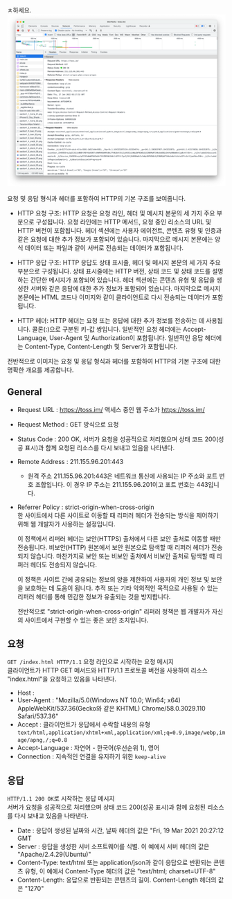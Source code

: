 ㅊ하세요.
![사진](/HTTP/assets/발표/http-question-1.png)

요청 및 응답 형식과 헤더를 포함하여 HTTP의 기본 구조를 보여줍니다.


- HTTP 요청 구조:
HTTP 요청은 요청 라인, 헤더 및 메시지 본문의 세 가지 주요 부분으로 구성됩니다. 요청 라인에는 HTTP 메서드, 요청 중인 리소스의 URL 및 HTTP 버전이 포함됩니다. 헤더 섹션에는 사용자 에이전트, 콘텐츠 유형 및 인증과 같은 요청에 대한 추가 정보가 포함되어 있습니다. 마지막으로 메시지 본문에는 양식 데이터 또는 파일과 같이 서버로 전송되는 데이터가 포함됩니다.


- HTTP 응답 구조:
HTTP 응답도 상태 표시줄, 헤더 및 메시지 본문의 세 가지 주요 부분으로 구성됩니다. 상태 표시줄에는 HTTP 버전, 상태 코드 및 상태 코드를 설명하는 간단한 메시지가 포함되어 있습니다. 헤더 섹션에는 콘텐츠 유형 및 응답을 생성한 서버와 같은 응답에 대한 추가 정보가 포함되어 있습니다. 마지막으로 메시지 본문에는 HTML 코드나 이미지와 같이 클라이언트로 다시 전송되는 데이터가 포함됩니다.


- HTTP 헤더:
HTTP 헤더는 요청 또는 응답에 대한 추가 정보를 전송하는 데 사용됩니다. 콜론(:)으로 구분된 키-값 쌍입니다. 일반적인 요청 헤더에는 Accept-Language, User-Agent 및 Authorization이 포함됩니다. 일반적인 응답 헤더에는 Content-Type, Content-Length 및 Server가 포함됩니다.


전반적으로 이미지는 요청 및 응답 형식과 헤더를 포함하여 HTTP의 기본 구조에 대한 명확한 개요를 제공합니다.

## General
- Request URL : https://toss.im/ 액세스 중인 웹 주소가 https://toss.im/
- Request Method : GET 방식으로 요청
- Status Code : 200 OK, 서버가 요청을 성공적으로 처리했으며 상태 코드 200(성공 표시)과 함께 요청된 리소스를 다시 보내고 있음을 나타낸다.
- Remote Address : 211.155.96.201:443 
    - 원격 주소 211.155.96.201:443은 네트워크 통신에 사용되는 IP 주소와 포트 번호 조합입니다. 이 경우 IP 주소는 211.155.96.201이고 포트 번호는 443입니다.
- Referrer Policy : strict-origin-when-cross-origin  
    한 사이트에서 다른 사이트로 이동할 때 리퍼러 헤더가 전송되는 방식을 제어하기 위해 웹 개발자가 사용하는 설정입니다.


    이 정책에서 리퍼러 헤더는 보안(HTTPS) 출처에서 다른 보안 출처로 이동할 때만 전송됩니다. 비보안(HTTP) 원본에서 보안 원본으로 탐색할 때 리퍼러 헤더가 전송되지 않습니다. 마찬가지로 보안 또는 비보안 출처에서 비보안 출처로 탐색할 때 리퍼러 헤더도 전송되지 않습니다.


    이 정책은 사이트 간에 공유되는 정보의 양을 제한하여 사용자의 개인 정보 및 보안을 보호하는 데 도움이 됩니다. 추적 또는 기타 악의적인 목적으로 사용될 수 있는 리퍼러 헤더를 통해 민감한 정보가 유출되는 것을 방지합니다.


    전반적으로 "strict-origin-when-cross-origin" 리퍼러 정책은 웹 개발자가 자신의 사이트에서 구현할 수 있는 좋은 보안 조치입니다.

## 요청

```GET /index.html HTTP/1.1``` 요청 라인으로 시작하는 요청 메시지  
클라이언트가 HTTP GET 메서드와 HTTP/1.1 프로토콜 버전을 사용하여 리소스 "index.html"을 요청하고 있음을 나타낸다.
- Host : 
- User-Agent : 
"Mozilla/5.0(Windows NT 10.0; Win64; x64) AppleWebKit/537.36(Gecko와 같은 KHTML) Chrome/58.0.3029.110 Safari/537.36"
- Accept : 클라이언트가 응답에서 수락할 내용의 유형 ```text/html,application/xhtml+xml,application/xml;q=0.9,image/webp,image/apng,/;q=0.8```
- Accept-Language : 자연어 - 한국어(우선순위 1), 영어 
- Connection : 지속적인 연결을 유지하기 위한 ```keep-alive```


## 응답 
```HTTP/1.1 200 OK```로 시작하는 응답 메시지  
 서버가 요청을 성공적으로 처리했으며 상태 코드 200(성공 표시)과 함께 요청된 리소스를 다시 보내고 있음을 나타낸다.
 - Date : 응답이 생성된 날짜와 시간, 날짜 헤더의 값은 "Fri, 19 Mar 2021 20:27:12 GMT
 - Server : 응답을 생성한 서버 소프트웨어를 식별. 이 예에서 서버 헤더의 값은 "Apache/2.4.29(Ubuntu)"
 - Content-Type: text/html 또는 application/json과 같이 응답으로 반환되는 콘텐츠 유형, 이 예에서 Content-Type 헤더의 값은 "text/html; charset=UTF-8"
 - Content-Length: 응답으로 반환되는 콘텐츠의 길이. Content-Length 헤더의 값은 "1270"
